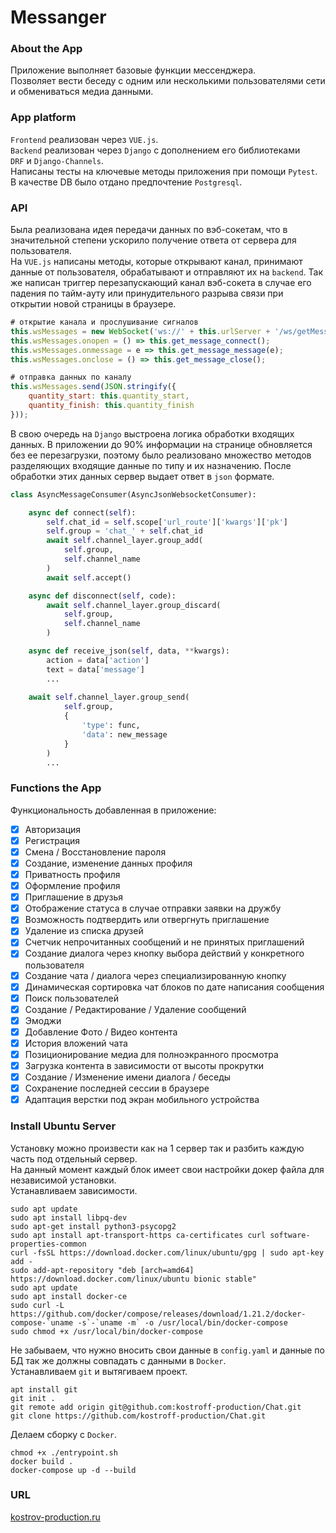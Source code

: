 # Messanger
### About the App
Приложение выполняет базовые функции мессенджера.
<br>
Позволяет вести беседу с одним или несколькими пользователями сети 
и обмениваться медиа данными.  
### App platform
`Frontend` реализован через `VUE.js`.
<br>
`Backend` реализован через `Django` с дополнением его библиотеками 
<br>
`DRF` и `Django-Channels`.  
Написаны тесты на ключевые методы приложения при помощи `Pytest`.
<br>
В качестве DB было отдано предпочтение `Postgresql`.
### API
Была реализована идея передачи данных по вэб-сокетам, что в значительной степени ускорило получение ответа от сервера для пользователя. 
<br>
На `VUE.js` написаны методы, которые открывают канал, принимают данные от пользователя, обрабатывают и отправляют их на `backend`. 
Так же написан триггер перезапускающий канал вэб-сокета в случае его падения по тайм-ауту или принудительного разрыва связи при открытии новой страницы в браузере. 
<br>
``` js
# открытие канала и прослушивание сигналов 
this.wsMessages = new WebSocket('ws://' + this.urlServer + '/ws/getMessages/' + this.data_chat_id + '/?token=' + this.token);
this.wsMessages.onopen = () => this.get_message_connect();
this.wsMessages.onmessage = e => this.get_message_message(e);
this.wsMessages.onclose = () => this.get_message_close();

# отправка данных по каналу
this.wsMessages.send(JSON.stringify({
    quantity_start: this.quantity_start,
    quantity_finish: this.quantity_finish
}));
```
В свою очередь на `Django` выстроена логика обработки входящих данных. В приложении до 90% информации на странице обновляется без ее перезагрузки, поэтому было
реализовано множество методов разделяющих входящие данные по типу и их назначению. После обработки этих данных сервер выдает ответ в `json` формате.
<br>
```python
class AsyncMessageConsumer(AsyncJsonWebsocketConsumer):

    async def connect(self):
        self.chat_id = self.scope['url_route']['kwargs']['pk']
        self.group = 'chat_' + self.chat_id
        await self.channel_layer.group_add(
            self.group,
            self.channel_name
        )
        await self.accept()

    async def disconnect(self, code):
        await self.channel_layer.group_discard(
            self.group,
            self.channel_name
        )

    async def receive_json(self, data, **kwargs):
        action = data['action']
        text = data['message']
        ...
        
    await self.channel_layer.group_send(
            self.group,
            {
                'type': func,
                'data': new_message
            }
        )
        ...
```
### Functions the App
Функциональность добавленная в приложение:
- [X] Авторизация 
- [X] Регистрация
- [X] Смена / Восстановление пароля
- [X] Создание, изменение данных профиля
- [X] Приватность профиля
- [X] Оформление профиля
- [X] Приглашение в друзья
- [X] Отображение статуса в случае отправки заявки на дружбу
- [X] Возможность подтвердить или отвергнуть приглашение
- [X] Удаление из списка друзей
- [X] Счетчик непрочитанных сообщений и не принятых приглашений
- [X] Создание диалога через кнопку выбора действий у конкретного пользователя
- [X] Создание чата / диалога через специализированную кнопку 
- [X] Динамическая сортировка чат блоков по дате написания сообщения
- [X] Поиск пользователей
- [X] Создание / Редактирование / Удаление сообщений
- [X] Эмоджи
- [X] Добавление Фото / Видео контента
- [X] История вложений чата
- [X] Позиционирование медиа для полноэкранного просмотра
- [X] Загрузка контента в зависимости от высоты прокрутки
- [X] Создание / Изменение имени диалога / беседы
- [X] Сохранение последней сессии в браузере 
- [X] Адаптация верстки под экран мобильного устройства
### Install Ubuntu Server
Установку можно произвести как на 1 сервер так и разбить каждую часть под отдельный сервер.
<br>
На данный момент каждый блок имеет свои настройки докер файла для независимой установки.
<br>
Устанавливаем зависимости.
<br>
```
sudo apt update
sudo apt install libpq-dev
sudo apt-get install python3-psycopg2
sudo apt install apt-transport-https ca-certificates curl software-properties-common
curl -fsSL https://download.docker.com/linux/ubuntu/gpg | sudo apt-key add -
sudo add-apt-repository "deb [arch=amd64] https://download.docker.com/linux/ubuntu bionic stable"
sudo apt update
sudo apt install docker-ce
sudo curl -L https://github.com/docker/compose/releases/download/1.21.2/docker-compose-`uname -s`-`uname -m` -o /usr/local/bin/docker-compose
sudo chmod +x /usr/local/bin/docker-compose
```
Не забываем, что нужно вносить свои данные в `config.yaml` и данные по БД так же должны совпадать с данными в `Docker`.
<br>
Устанавливаем `git` и вытягиваем проект.
<br>
```
apt install git
git init .
git remote add origin git@github.com:kostroff-production/Chat.git
git clone https://github.com/kostroff-production/Chat.git
```
Делаем сборку с `Docker`.
<br>
```
chmod +x ./entrypoint.sh
docker build .
docker-compose up -d --build
```
### URL
[kostrov-production.ru](http://kostrov-production.ru/)
